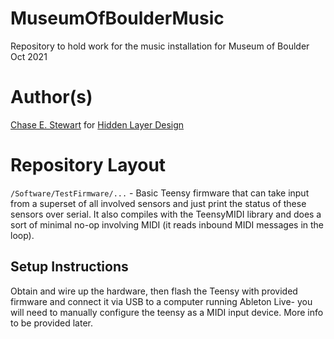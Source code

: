 # MuseumOfBoulderMusic
Repository to hold work for the music installation for Museum of Boulder Oct 2021

# Author(s)
[Chase E. Stewart](https://chasestewart.co) for [Hidden Layer Design](https://hiddenlayerdesign.com)

# Repository Layout
`/Software/TestFirmware/...` - Basic Teensy firmware that can take input from a superset of all involved sensors and just print the status of these sensors over serial. It also compiles with the TeensyMIDI library and does a sort of minimal no-op involving MIDI (it reads inbound MIDI messages in the loop).


## Setup Instructions
Obtain and wire up the hardware, then flash the Teensy with provided firmware and connect it via USB to a computer running Ableton Live- you will need to manually configure the teensy as a MIDI input device. More info to be provided later.
